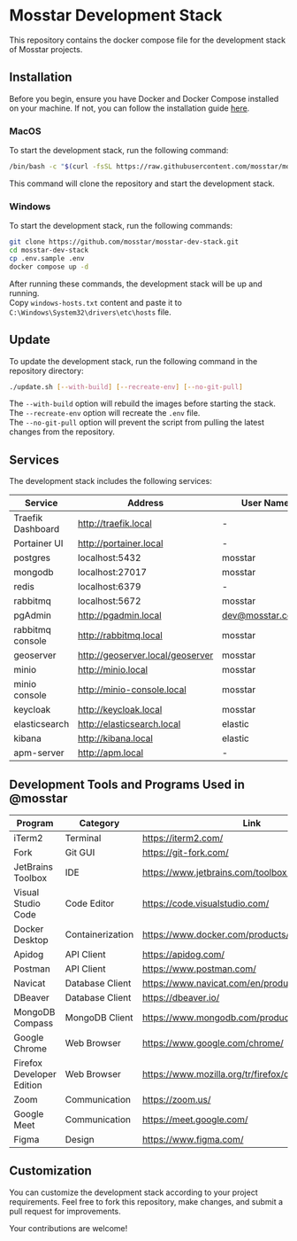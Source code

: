 # Mosstar Development Stack

This repository contains the docker compose file for the development stack of Mosstar projects.

## Installation

Before you begin, ensure you have Docker and Docker Compose installed on your machine. If not, you can follow the
installation guide [here](https://docs.docker.com/desktop/).

### MacOS

To start the development stack, run the following command:

```bash
/bin/bash -c "$(curl -fsSL https://raw.githubusercontent.com/mosstar/mosstar-dev-stack/master/install.sh)"
```

This command will clone the repository and start the development stack.

### Windows

To start the development stack, run the following commands:

```bash
git clone https://github.com/mosstar/mosstar-dev-stack.git
cd mosstar-dev-stack
cp .env.sample .env
docker compose up -d
```

After running these commands, the development stack will be up and running.  
Copy `windows-hosts.txt` content and paste it to `C:\Windows\System32\drivers\etc\hosts` file.

## Update

To update the development stack, run the following command in the repository directory:

```bash
./update.sh [--with-build] [--recreate-env] [--no-git-pull]
```

The `--with-build` option will rebuild the images before starting the stack.  
The `--recreate-env` option will recreate the `.env` file.  
The `--no-git-pull` option will prevent the script from pulling the latest changes from the repository.

## Services

The development stack includes the following services:

| Service           | Address                          | User Name          | Password   |
|-------------------|----------------------------------|--------------------|------------|
| Traefik Dashboard | http://traefik.local             | -                  | -          |
| Portainer UI      | http://portainer.local           | -                  | -          |
| postgres          | localhost:5432                   | mosstar            | mosstar123 |
| mongodb           | localhost:27017                  | mosstar            | mosstar123 |
| redis             | localhost:6379                   | -                  | -          |
| rabbitmq          | localhost:5672                   | mosstar            | mosstar123 |
| pgAdmin           | http://pgadmin.local             | dev@mosstar.com.tr | mosstar123 |
| rabbitmq console  | http://rabbitmq.local            | mosstar            | mosstar123 |
| geoserver         | http://geoserver.local/geoserver | mosstar            | mosstar123 |
| minio             | http://minio.local               | mosstar            | mosstar123 |
| minio console     | http://minio-console.local       | mosstar            | mosstar123 |
| keycloak          | http://keycloak.local            | mosstar            | mosstar123 |
| elasticsearch     | http://elasticsearch.local       | elastic            | mosstar123 |
| kibana            | http://kibana.local              | elastic            | mosstar123 |
| apm-server        | http://apm.local                 | -                  | mosstar123 |

## Development Tools and Programs Used in @mosstar

| Program                   | Category         | Link                                           |
|---------------------------|------------------|------------------------------------------------|
| iTerm2                    | Terminal         | https://iterm2.com/                            |
| Fork                      | Git GUI          | https://git-fork.com/                          |
| JetBrains Toolbox         | IDE              | https://www.jetbrains.com/toolbox-app/         |
| Visual Studio Code        | Code Editor      | https://code.visualstudio.com/                 |
| Docker Desktop            | Containerization | https://www.docker.com/products/docker-desktop |
| Apidog                    | API Client       | https://apidog.com/                            |
| Postman                   | API Client       | https://www.postman.com/                       |
| Navicat                   | Database Client  | https://www.navicat.com/en/products            |
| DBeaver                   | Database Client  | https://dbeaver.io/                            |
| MongoDB Compass           | MongoDB Client   | https://www.mongodb.com/products/tools/compass |
| Google Chrome             | Web Browser      | https://www.google.com/chrome/                 |
| Firefox Developer Edition | Web Browser      | https://www.mozilla.org/tr/firefox/developer/  |
| Zoom                      | Communication    | https://zoom.us/                               |
| Google Meet               | Communication    | https://meet.google.com/                       |
| Figma                     | Design           | https://www.figma.com/                         |

## Customization

You can customize the development stack according to your project requirements. Feel free to fork this repository, make
changes, and submit a pull request for improvements.

Your contributions are welcome!
